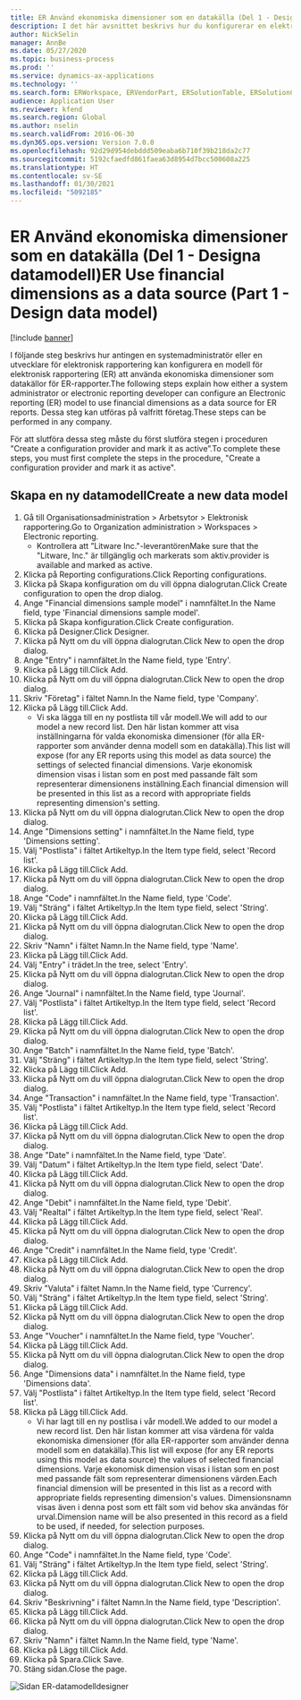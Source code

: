 ```yaml
---
title: ER Använd ekonomiska dimensioner som en datakälla (Del 1 - Designa datamodell)
description: I det här avsnittet beskrivs hur du konfigurerar en elektronisk rapporteringsmodell (ER) för användning av ekonomiska dimensioner som datakälla för ER-rapporter. (Del 1)
author: NickSelin
manager: AnnBe
ms.date: 05/27/2020
ms.topic: business-process
ms.prod: ''
ms.service: dynamics-ax-applications
ms.technology: ''
ms.search.form: ERWorkspace, ERVendorPart, ERSolutionTable, ERSolutionCreateDropDialog, ERDataModelDesigner, ERDataModelContentsItemCreationDialog
audience: Application User
ms.reviewer: kfend
ms.search.region: Global
ms.author: nselin
ms.search.validFrom: 2016-06-30
ms.dyn365.ops.version: Version 7.0.0
ms.openlocfilehash: 92d29d954debddd509eaba6b710f39b218da2c77
ms.sourcegitcommit: 5192cfaedfd861faea63d8954d7bcc500608a225
ms.translationtype: HT
ms.contentlocale: sv-SE
ms.lasthandoff: 01/30/2021
ms.locfileid: "5092185"
---
```

# <a name="er-use-financial-dimensions-as-a-data-source-part-1---design-data-model"></a><span data-ttu-id="16b80-104">ER Använd ekonomiska dimensioner som en datakälla (Del 1 - Designa datamodell)</span><span class="sxs-lookup"><span data-stu-id="16b80-104">ER Use financial dimensions as a data source (Part 1 - Design data model)</span></span>

[!include [banner](../../includes/banner.md)]

<span data-ttu-id="16b80-105">I följande steg beskrivs hur antingen en systemadministratör eller en utvecklare för elektronisk rapportering kan konfigurera en modell för elektronisk rapportering (ER) att använda ekonomiska dimensioner som datakällor för ER-rapporter.</span><span class="sxs-lookup"><span data-stu-id="16b80-105">The following steps explain how either a system administrator or electronic reporting developer can configure an Electronic reporting (ER) model to use financial dimensions as a data source for ER reports.</span></span> <span data-ttu-id="16b80-106">Dessa steg kan utföras på valfritt företag.</span><span class="sxs-lookup"><span data-stu-id="16b80-106">These steps can be performed in any company.</span></span>

<span data-ttu-id="16b80-107">För att slutföra dessa steg måste du först slutföra stegen i proceduren "Create a configuration provider and mark it as active”.</span><span class="sxs-lookup"><span data-stu-id="16b80-107">To complete these steps, you must first complete the steps in the procedure, "Create a configuration provider and mark it as active".</span></span>


## <a name="create-a-new-data-model"></a><span data-ttu-id="16b80-108">Skapa en ny datamodell</span><span class="sxs-lookup"><span data-stu-id="16b80-108">Create a new data model</span></span>
1. <span data-ttu-id="16b80-109">Gå till Organisationsadministration > Arbetsytor > Elektronisk rapportering.</span><span class="sxs-lookup"><span data-stu-id="16b80-109">Go to Organization administration > Workspaces > Electronic reporting.</span></span>
    * <span data-ttu-id="16b80-110">Kontrollera att ”Litware Inc."-leverantören</span><span class="sxs-lookup"><span data-stu-id="16b80-110">Make sure that the "Litware, Inc."</span></span> <span data-ttu-id="16b80-111">är tillgänglig och markerats som aktiv.</span><span class="sxs-lookup"><span data-stu-id="16b80-111">provider is available and marked as active.</span></span>  
2. <span data-ttu-id="16b80-112">Klicka på Reporting configurations.</span><span class="sxs-lookup"><span data-stu-id="16b80-112">Click Reporting configurations.</span></span>
3. <span data-ttu-id="16b80-113">Klicka på Skapa konfiguration om du vill öppna dialogrutan.</span><span class="sxs-lookup"><span data-stu-id="16b80-113">Click Create configuration to open the drop dialog.</span></span>
4. <span data-ttu-id="16b80-114">Ange "Financial dimensions sample model" i namnfältet.</span><span class="sxs-lookup"><span data-stu-id="16b80-114">In the Name field, type 'Financial dimensions sample model'.</span></span>
5. <span data-ttu-id="16b80-115">Klicka på Skapa konfiguration.</span><span class="sxs-lookup"><span data-stu-id="16b80-115">Click Create configuration.</span></span>
6. <span data-ttu-id="16b80-116">Klicka på Designer.</span><span class="sxs-lookup"><span data-stu-id="16b80-116">Click Designer.</span></span>
7. <span data-ttu-id="16b80-117">Klicka på Nytt om du vill öppna dialogrutan.</span><span class="sxs-lookup"><span data-stu-id="16b80-117">Click New to open the drop dialog.</span></span>
8. <span data-ttu-id="16b80-118">Ange "Entry" i namnfältet.</span><span class="sxs-lookup"><span data-stu-id="16b80-118">In the Name field, type 'Entry'.</span></span>
9. <span data-ttu-id="16b80-119">Klicka på Lägg till.</span><span class="sxs-lookup"><span data-stu-id="16b80-119">Click Add.</span></span>
10. <span data-ttu-id="16b80-120">Klicka på Nytt om du vill öppna dialogrutan.</span><span class="sxs-lookup"><span data-stu-id="16b80-120">Click New to open the drop dialog.</span></span>
11. <span data-ttu-id="16b80-121">Skriv "Företag" i fältet Namn.</span><span class="sxs-lookup"><span data-stu-id="16b80-121">In the Name field, type 'Company'.</span></span>
12. <span data-ttu-id="16b80-122">Klicka på Lägg till.</span><span class="sxs-lookup"><span data-stu-id="16b80-122">Click Add.</span></span>
    * <span data-ttu-id="16b80-123">Vi ska lägga till en ny postlista till vår modell.</span><span class="sxs-lookup"><span data-stu-id="16b80-123">We will add to our model a new record list.</span></span> <span data-ttu-id="16b80-124">Den här listan kommer att visa inställningarna för valda ekonomiska dimensioner (för alla ER-rapporter som använder denna modell som en datakälla).</span><span class="sxs-lookup"><span data-stu-id="16b80-124">This list will expose (for any ER reports using this model as data source) the settings of selected financial dimensions.</span></span> <span data-ttu-id="16b80-125">Varje ekonomisk dimension visas i listan som en post med passande fält som representerar dimensionens inställning.</span><span class="sxs-lookup"><span data-stu-id="16b80-125">Each financial dimension will be presented in this list as a record with appropriate fields representing dimension's setting.</span></span>  
13. <span data-ttu-id="16b80-126">Klicka på Nytt om du vill öppna dialogrutan.</span><span class="sxs-lookup"><span data-stu-id="16b80-126">Click New to open the drop dialog.</span></span>
14. <span data-ttu-id="16b80-127">Ange "Dimensions setting" i namnfältet.</span><span class="sxs-lookup"><span data-stu-id="16b80-127">In the Name field, type 'Dimensions setting'.</span></span>
15. <span data-ttu-id="16b80-128">Välj "Postlista" i fältet Artikeltyp.</span><span class="sxs-lookup"><span data-stu-id="16b80-128">In the Item type field, select 'Record list'.</span></span>
16. <span data-ttu-id="16b80-129">Klicka på Lägg till.</span><span class="sxs-lookup"><span data-stu-id="16b80-129">Click Add.</span></span>
17. <span data-ttu-id="16b80-130">Klicka på Nytt om du vill öppna dialogrutan.</span><span class="sxs-lookup"><span data-stu-id="16b80-130">Click New to open the drop dialog.</span></span>
18. <span data-ttu-id="16b80-131">Ange "Code" i namnfältet.</span><span class="sxs-lookup"><span data-stu-id="16b80-131">In the Name field, type 'Code'.</span></span>
19. <span data-ttu-id="16b80-132">Välj "Sträng" i fältet Artikeltyp.</span><span class="sxs-lookup"><span data-stu-id="16b80-132">In the Item type field, select 'String'.</span></span>
20. <span data-ttu-id="16b80-133">Klicka på Lägg till.</span><span class="sxs-lookup"><span data-stu-id="16b80-133">Click Add.</span></span>
21. <span data-ttu-id="16b80-134">Klicka på Nytt om du vill öppna dialogrutan.</span><span class="sxs-lookup"><span data-stu-id="16b80-134">Click New to open the drop dialog.</span></span>
22. <span data-ttu-id="16b80-135">Skriv "Namn" i fältet Namn.</span><span class="sxs-lookup"><span data-stu-id="16b80-135">In the Name field, type 'Name'.</span></span>
23. <span data-ttu-id="16b80-136">Klicka på Lägg till.</span><span class="sxs-lookup"><span data-stu-id="16b80-136">Click Add.</span></span>
24. <span data-ttu-id="16b80-137">Välj "Entry" i trädet.</span><span class="sxs-lookup"><span data-stu-id="16b80-137">In the tree, select 'Entry'.</span></span>
25. <span data-ttu-id="16b80-138">Klicka på Nytt om du vill öppna dialogrutan.</span><span class="sxs-lookup"><span data-stu-id="16b80-138">Click New to open the drop dialog.</span></span>
26. <span data-ttu-id="16b80-139">Ange "Journal" i namnfältet.</span><span class="sxs-lookup"><span data-stu-id="16b80-139">In the Name field, type 'Journal'.</span></span>
27. <span data-ttu-id="16b80-140">Välj "Postlista" i fältet Artikeltyp.</span><span class="sxs-lookup"><span data-stu-id="16b80-140">In the Item type field, select 'Record list'.</span></span>
28. <span data-ttu-id="16b80-141">Klicka på Lägg till.</span><span class="sxs-lookup"><span data-stu-id="16b80-141">Click Add.</span></span>
29. <span data-ttu-id="16b80-142">Klicka på Nytt om du vill öppna dialogrutan.</span><span class="sxs-lookup"><span data-stu-id="16b80-142">Click New to open the drop dialog.</span></span>
30. <span data-ttu-id="16b80-143">Ange "Batch" i namnfältet.</span><span class="sxs-lookup"><span data-stu-id="16b80-143">In the Name field, type 'Batch'.</span></span>
31. <span data-ttu-id="16b80-144">Välj "Sträng" i fältet Artikeltyp.</span><span class="sxs-lookup"><span data-stu-id="16b80-144">In the Item type field, select 'String'.</span></span>
32. <span data-ttu-id="16b80-145">Klicka på Lägg till.</span><span class="sxs-lookup"><span data-stu-id="16b80-145">Click Add.</span></span>
33. <span data-ttu-id="16b80-146">Klicka på Nytt om du vill öppna dialogrutan.</span><span class="sxs-lookup"><span data-stu-id="16b80-146">Click New to open the drop dialog.</span></span>
34. <span data-ttu-id="16b80-147">Ange "Transaction" i namnfältet.</span><span class="sxs-lookup"><span data-stu-id="16b80-147">In the Name field, type 'Transaction'.</span></span>
35. <span data-ttu-id="16b80-148">Välj "Postlista" i fältet Artikeltyp.</span><span class="sxs-lookup"><span data-stu-id="16b80-148">In the Item type field, select 'Record list'.</span></span>
36. <span data-ttu-id="16b80-149">Klicka på Lägg till.</span><span class="sxs-lookup"><span data-stu-id="16b80-149">Click Add.</span></span>
37. <span data-ttu-id="16b80-150">Klicka på Nytt om du vill öppna dialogrutan.</span><span class="sxs-lookup"><span data-stu-id="16b80-150">Click New to open the drop dialog.</span></span>
38. <span data-ttu-id="16b80-151">Ange "Date" i namnfältet.</span><span class="sxs-lookup"><span data-stu-id="16b80-151">In the Name field, type 'Date'.</span></span>
39. <span data-ttu-id="16b80-152">Välj "Datum" i fältet Artikeltyp.</span><span class="sxs-lookup"><span data-stu-id="16b80-152">In the Item type field, select 'Date'.</span></span>
40. <span data-ttu-id="16b80-153">Klicka på Lägg till.</span><span class="sxs-lookup"><span data-stu-id="16b80-153">Click Add.</span></span>
41. <span data-ttu-id="16b80-154">Klicka på Nytt om du vill öppna dialogrutan.</span><span class="sxs-lookup"><span data-stu-id="16b80-154">Click New to open the drop dialog.</span></span>
42. <span data-ttu-id="16b80-155">Ange "Debit" i namnfältet.</span><span class="sxs-lookup"><span data-stu-id="16b80-155">In the Name field, type 'Debit'.</span></span>
43. <span data-ttu-id="16b80-156">Välj "Realtal" i fältet Artikeltyp.</span><span class="sxs-lookup"><span data-stu-id="16b80-156">In the Item type field, select 'Real'.</span></span>
44. <span data-ttu-id="16b80-157">Klicka på Lägg till.</span><span class="sxs-lookup"><span data-stu-id="16b80-157">Click Add.</span></span>
45. <span data-ttu-id="16b80-158">Klicka på Nytt om du vill öppna dialogrutan.</span><span class="sxs-lookup"><span data-stu-id="16b80-158">Click New to open the drop dialog.</span></span>
46. <span data-ttu-id="16b80-159">Ange "Credit" i namnfältet.</span><span class="sxs-lookup"><span data-stu-id="16b80-159">In the Name field, type 'Credit'.</span></span>
47. <span data-ttu-id="16b80-160">Klicka på Lägg till.</span><span class="sxs-lookup"><span data-stu-id="16b80-160">Click Add.</span></span>
48. <span data-ttu-id="16b80-161">Klicka på Nytt om du vill öppna dialogrutan.</span><span class="sxs-lookup"><span data-stu-id="16b80-161">Click New to open the drop dialog.</span></span>
49. <span data-ttu-id="16b80-162">Skriv "Valuta" i fältet Namn.</span><span class="sxs-lookup"><span data-stu-id="16b80-162">In the Name field, type 'Currency'.</span></span>
50. <span data-ttu-id="16b80-163">Välj "Sträng" i fältet Artikeltyp.</span><span class="sxs-lookup"><span data-stu-id="16b80-163">In the Item type field, select 'String'.</span></span>
51. <span data-ttu-id="16b80-164">Klicka på Lägg till.</span><span class="sxs-lookup"><span data-stu-id="16b80-164">Click Add.</span></span>
52. <span data-ttu-id="16b80-165">Klicka på Nytt om du vill öppna dialogrutan.</span><span class="sxs-lookup"><span data-stu-id="16b80-165">Click New to open the drop dialog.</span></span>
53. <span data-ttu-id="16b80-166">Ange "Voucher" i namnfältet.</span><span class="sxs-lookup"><span data-stu-id="16b80-166">In the Name field, type 'Voucher'.</span></span>
54. <span data-ttu-id="16b80-167">Klicka på Lägg till.</span><span class="sxs-lookup"><span data-stu-id="16b80-167">Click Add.</span></span>
55. <span data-ttu-id="16b80-168">Klicka på Nytt om du vill öppna dialogrutan.</span><span class="sxs-lookup"><span data-stu-id="16b80-168">Click New to open the drop dialog.</span></span>
56. <span data-ttu-id="16b80-169">Ange "Dimensions data" i namnfältet.</span><span class="sxs-lookup"><span data-stu-id="16b80-169">In the Name field, type 'Dimensions data'.</span></span>
57. <span data-ttu-id="16b80-170">Välj "Postlista" i fältet Artikeltyp.</span><span class="sxs-lookup"><span data-stu-id="16b80-170">In the Item type field, select 'Record list'.</span></span>
58. <span data-ttu-id="16b80-171">Klicka på Lägg till.</span><span class="sxs-lookup"><span data-stu-id="16b80-171">Click Add.</span></span>
    * <span data-ttu-id="16b80-172">Vi har lagt till en ny postlisa i vår modell.</span><span class="sxs-lookup"><span data-stu-id="16b80-172">We added to our model a new record list.</span></span> <span data-ttu-id="16b80-173">Den här listan kommer att visa värdena för valda ekonomiska dimensioner (för alla ER-rapporter som använder denna modell som en datakälla).</span><span class="sxs-lookup"><span data-stu-id="16b80-173">This list will expose (for any ER reports using this model as data source) the values of selected financial dimensions.</span></span> <span data-ttu-id="16b80-174">Varje ekonomisk dimension visas i listan som en post med passande fält som representerar dimensionens värden.</span><span class="sxs-lookup"><span data-stu-id="16b80-174">Each financial dimension will be presented in this list as a record with appropriate fields representing dimension's values.</span></span> <span data-ttu-id="16b80-175">Dimensionsnamn visas även i denna post som ett fält som vid behov ska användas för urval.</span><span class="sxs-lookup"><span data-stu-id="16b80-175">Dimension name will be also presented in this record as a field to be used, if needed, for selection purposes.</span></span>  
59. <span data-ttu-id="16b80-176">Klicka på Nytt om du vill öppna dialogrutan.</span><span class="sxs-lookup"><span data-stu-id="16b80-176">Click New to open the drop dialog.</span></span>
60. <span data-ttu-id="16b80-177">Ange "Code" i namnfältet.</span><span class="sxs-lookup"><span data-stu-id="16b80-177">In the Name field, type 'Code'.</span></span>
61. <span data-ttu-id="16b80-178">Välj "Sträng" i fältet Artikeltyp.</span><span class="sxs-lookup"><span data-stu-id="16b80-178">In the Item type field, select 'String'.</span></span>
62. <span data-ttu-id="16b80-179">Klicka på Lägg till.</span><span class="sxs-lookup"><span data-stu-id="16b80-179">Click Add.</span></span>
63. <span data-ttu-id="16b80-180">Klicka på Nytt om du vill öppna dialogrutan.</span><span class="sxs-lookup"><span data-stu-id="16b80-180">Click New to open the drop dialog.</span></span>
64. <span data-ttu-id="16b80-181">Skriv "Beskrivning" i fältet Namn.</span><span class="sxs-lookup"><span data-stu-id="16b80-181">In the Name field, type 'Description'.</span></span>
65. <span data-ttu-id="16b80-182">Klicka på Lägg till.</span><span class="sxs-lookup"><span data-stu-id="16b80-182">Click Add.</span></span>
66. <span data-ttu-id="16b80-183">Klicka på Nytt om du vill öppna dialogrutan.</span><span class="sxs-lookup"><span data-stu-id="16b80-183">Click New to open the drop dialog.</span></span>
67. <span data-ttu-id="16b80-184">Skriv "Namn" i fältet Namn.</span><span class="sxs-lookup"><span data-stu-id="16b80-184">In the Name field, type 'Name'.</span></span>
68. <span data-ttu-id="16b80-185">Klicka på Lägg till.</span><span class="sxs-lookup"><span data-stu-id="16b80-185">Click Add.</span></span>
69. <span data-ttu-id="16b80-186">Klicka på Spara.</span><span class="sxs-lookup"><span data-stu-id="16b80-186">Click Save.</span></span>
70. <span data-ttu-id="16b80-187">Stäng sidan.</span><span class="sxs-lookup"><span data-stu-id="16b80-187">Close the page.</span></span>

![Sidan ER-datamodelldesigner](../media/er-financial-dimensions-guides-data-model.png)

